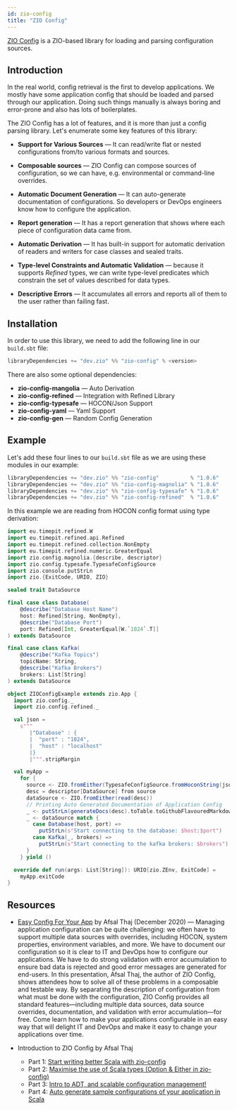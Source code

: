 ```yaml
---
id: zio-config
title: "ZIO Config"
---
```


[ZIO Config](https://zio.github.io/zio-config/) is a ZIO-based library for loading and parsing configuration sources.

## Introduction
In the real world, config retrieval is the first to develop applications. We mostly have some application config that should be loaded and parsed through our application. Doing such things manually is always boring and error-prone and also has lots of boilerplates.

The ZIO Config has a lot of features, and it is more than just a config parsing library. Let's enumerate some key features of this library:

- **Support for Various Sources** — It can read/write flat or nested configurations from/to various formats and sources.

- **Composable sources** — ZIO Config can compose sources of configuration, so we can have, e.g. environmental or command-line overrides.

- **Automatic Document Generation** — It can auto-generate documentation of configurations. So developers or DevOps engineers know how to configure the application.

- **Report generation** — It has a report generation that shows where each piece of configuration data came from.

- **Automatic Derivation** — It has built-in support for automatic derivation of readers and writers for case classes and sealed traits.

- **Type-level Constraints and Automatic Validation** — because it supports _Refined_ types, we can write type-level predicates which constrain the set of values described for data types.

- **Descriptive Errors** — It accumulates all errors and reports all of them to the user rather than failing fast.

## Installation

In order to use this library, we need to add the following line in our `build.sbt` file:

```scala
libraryDependencies += "dev.zio" %% "zio-config" % <version>
```

There are also some optional dependencies:
- **zio-config-mangolia** — Auto Derivation
- **zio-config-refined** — Integration with Refined Library
- **zio-config-typesafe** — HOCON/Json Support
- **zio-config-yaml** — Yaml Support
- **zio-config-gen** — Random Config Generation

## Example

Let's add these four lines to our `build.sbt` file as we are using these modules in our example:

```scala
libraryDependencies += "dev.zio" %% "zio-config"          % "1.0.6"
libraryDependencies += "dev.zio" %% "zio-config-magnolia" % "1.0.6"
libraryDependencies += "dev.zio" %% "zio-config-typesafe" % "1.0.6"
libraryDependencies += "dev.zio" %% "zio-config-refined"  % "1.0.6"
```

In this example we are reading from HOCON config format using type derivation:

```scala
import eu.timepit.refined.W
import eu.timepit.refined.api.Refined
import eu.timepit.refined.collection.NonEmpty
import eu.timepit.refined.numeric.GreaterEqual
import zio.config.magnolia.{describe, descriptor}
import zio.config.typesafe.TypesafeConfigSource
import zio.console.putStrLn
import zio.{ExitCode, URIO, ZIO}

sealed trait DataSource

final case class Database(
    @describe("Database Host Name")
    host: Refined[String, NonEmpty],
    @describe("Database Port")
    port: Refined[Int, GreaterEqual[W.`1024`.T]]
) extends DataSource

final case class Kafka(
    @describe("Kafka Topics")
    topicName: String,
    @describe("Kafka Brokers")
    brokers: List[String]
) extends DataSource

object ZIOConfigExample extends zio.App {
  import zio.config._
  import zio.config.refined._

  val json =
    s"""
       |"Database" : {
       |  "port" : "1024",
       |  "host" : "localhost"
       |}
       |""".stripMargin

  val myApp =
    for {
      source <- ZIO.fromEither(TypesafeConfigSource.fromHoconString(json))
      desc = descriptor[DataSource] from source
      dataSource <- ZIO.fromEither(read(desc))
      // Printing Auto Generated Documentation of Application Config
      _ <- putStrLn(generateDocs(desc).toTable.toGithubFlavouredMarkdown)
      _ <- dataSource match {
        case Database(host, port) =>
          putStrLn(s"Start connecting to the database: $host:$port")
        case Kafka(_, brokers) =>
          putStrLn(s"Start connecting to the kafka brokers: $brokers")
      }
    } yield ()

  override def run(args: List[String]): URIO[zio.ZEnv, ExitCode] =
    myApp.exitCode
}
```

## Resources

- [Easy Config For Your App](https://www.youtube.com/watch?v=4SrSKluyyKo) by Afsal Thaj (December 2020) — Managing application configuration can be quite challenging: we often have to support multiple data sources with overrides, including HOCON, system properties, environment variables, and more. We have to document our configuration so it is clear to IT and DevOps how to configure our applications. We have to do strong validation with error accumulation to ensure bad data is rejected and good error messages are generated for end-users. In this presentation, Afsal Thaj, the author of ZIO Config, shows attendees how to solve all of these problems in a composable and testable way. By separating the description of configuration from what must be done with the configuration, ZIO Config provides all standard features—including multiple data sources, data source overrides, documentation, and validation with error accumulation—for free. Come learn how to make your applications configurable in an easy way that will delight IT and DevOps and make it easy to change your applications over time.

- Introduction to ZIO Config by Afsal Thaj
    - Part 1: [Start writing better Scala with zio-config](https://www.youtube.com/watch?v=l5CVQmSp7fY)
    - Part 2: [Maximise the use of Scala types (Option & Either in zio-config)](https://www.youtube.com/watch?v=SusCbrSK5eA&t=0s)
    - Part 3: [Intro to ADT, and scalable configuration management!](https://www.youtube.com/watch?v=LGo_g1GK6_k&t=0s)
    - Part 4: [Auto generate sample configurations of your application in Scala](https://www.youtube.com/watch?v=--mcs4HztJY&t=0s)
